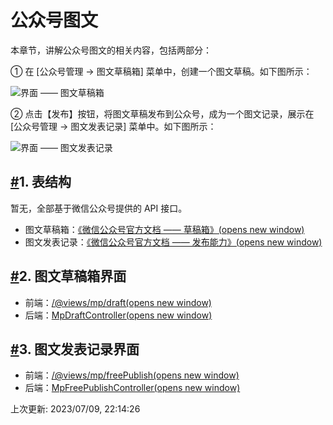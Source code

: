 # 公众号图文

本章节，讲解公众号图文的相关内容，包括两部分：

① 在 [公众号管理 -> 图文草稿箱] 菜单中，创建一个图文草稿。如下图所示：

![界面 —— 图文草稿箱](https://doc.iocoder.cn/img/%E5%85%AC%E4%BC%97%E5%8F%B7%E6%89%8B%E5%86%8C/%E5%85%AC%E4%BC%97%E5%8F%B7%E5%9B%BE%E6%96%87/%E7%95%8C%E9%9D%A2-%E5%9B%BE%E6%96%87%E8%8D%89%E7%A8%BF%E7%AE%B1.png)

② 点击【发布】按钮，将图文草稿发布到公众号，成为一个图文记录，展示在 [公众号管理 -> 图文发表记录] 菜单中。如下图所示：

![界面 —— 图文发表记录](https://doc.iocoder.cn/img/%E5%85%AC%E4%BC%97%E5%8F%B7%E6%89%8B%E5%86%8C/%E5%85%AC%E4%BC%97%E5%8F%B7%E5%9B%BE%E6%96%87/%E7%95%8C%E9%9D%A2-%E5%9B%BE%E6%96%87%E5%8F%91%E8%A1%A8%E8%AE%B0%E5%BD%95.png)

## [#](https://doc.iocoder.cn/mp/article/#_1-表结构)1. 表结构

暂无，全部基于微信公众号提供的 API 接口。

- 图文草稿箱：[《微信公众号官方文档 —— 草稿箱》(opens new window)](https://developers.weixin.qq.com/doc/offiaccount/Draft_Box/Add_draft.html)
- 图文发表记录：[《微信公众号官方文档 —— 发布能力》(opens new window)](https://developers.weixin.qq.com/doc/offiaccount/Publish/Publish.html)

## [#](https://doc.iocoder.cn/mp/article/#_2-图文草稿箱界面)2. 图文草稿箱界面

- 前端：[/@views/mp/draft(opens new window)](https://github.com/YunaiV/ruoyi-vue-pro/blob/master/yudao-ui-admin/src/views/mp/draft/index.vue)
- 后端：[MpDraftController(opens new window)](https://github.com/YunaiV/ruoyi-vue-pro/blob/master/yudao-module-mp/yudao-module-mp-biz/src/main/java/cn/iocoder/yudao/module/mp/controller/admin/news/MpDraftController.java)

## [#](https://doc.iocoder.cn/mp/article/#_3-图文发表记录界面)3. 图文发表记录界面

- 前端：[/@views/mp/freePublish(opens new window)](https://github.com/YunaiV/ruoyi-vue-pro/blob/master/yudao-ui-admin/src/views/mp/freePublish/index.vue)
- 后端：[MpFreePublishController(opens new window)](https://github.com/YunaiV/ruoyi-vue-pro/blob/master/yudao-module-mp/yudao-module-mp-biz/src/main/java/cn/iocoder/yudao/module/mp/controller/admin/news/MpFreePublishController.java)

上次更新: 2023/07/09, 22:14:26